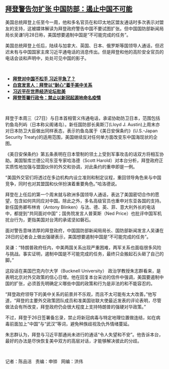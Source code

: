 <!--1611867825000-->
[拜登警告勿扩张   中国防部：遏止中国不可能](https://www.rfa.org/mandarin/yataibaodao/junshiwaijiao/cm-01282021101704.html)
------

<p></p><p>美国总统拜登上任至今一周，他和多名官员在和印太地区盟友通话时多次表示对盟友的支持，这被媒体解读为拜登政府警告中国不要试图扩张。但中国国防部新闻局局长吴谦1月28日称，美国想要遏制中国是“不可能完成的任务”。</p><p>美国总统拜登上任后，陆续与加拿大、英国、日本、俄罗斯等国领导人通话，但迟迟未有与中国国家主席习近平通电话的消息传出。但是拜登和他的高阶安全官员的电话会谈和声明中，处处可见中国的影子。</p><p><br/></p><ul><li><a href="https://www.rfa.org/mandarin/yataibaodao/junshiwaijiao/rc-01272021101452.html"><strong>拜登对中国不松手 习近平急了？</strong></a></li><li><strong><a href="https://www.rfa.org/mandarin/Xinwen/8-01252021160642.html">白宫发言人：拜登以“耐心”着手美中关系</a></strong></li><li><strong><a href="https://www.rfa.org/mandarin/yataibaodao/junshiwaijiao/cl-01252021130549.html">习近平在世界经济论坛批美</a></strong></li><li><strong><a href="https://www.rfa.org/mandarin/Xinwen/13-01272021152036.html">拜登签署行政令：禁止以新冠起源地命名疫情</a></strong></li></ul><p><br/></p><p>拜登于本周三（27日）与日本首相菅义伟通电话，承诺协助防卫日本，范围包括钓鱼岛列屿（日本称尖阁诸岛）。新任国防部长奥斯汀(Lloyd J. Austin)上周末亦对日本防卫大臣做出同样表态，表示钓鱼岛属于《美日安保条约》(U.S.-Japan Security Treaty)的适用范围，美国继续反对任何单方面改变东中国海现状的企图。</p><p>《美日安保条约》第五条表明在日本管制的领土上受到军事攻击的话双方将相互协助。美国智库兰德公司东亚专家哈洛德（Scott Harold）对本台分析，拜登政府正实质性地加强与盟国伙伴的外交和协调，对此条约的重申即是一例。</p><p>“美国外交官们将透过在多边机构内设立准则和制定议程，重回领导角色来与中国竞争，同时也对其盟国和伙伴扮演着重要角色。”哈洛德说。</p><p>拜登在上任后的第一个周末就与欧洲多国领导人通话，表达了美国密切合作的愿望，包含如何共同应对中国。除此之外，多名高级官员也重申对东亚各国的支持。新任国务卿布林肯（Antony Blinken）与法、德、英、菲、意大利外长的电话中，都提到“共同面对中国”；国务院发言人普莱斯（Ned Price）也批评中国军机扰台行为，更指美国对台湾的承诺坚如磐石。</p><p>面对警告意味浓厚的拜登政府，中国国防部新闻局局长、国防部新闻发言人吴谦在28日的记者会上做出强硬表示，美国想要遏制中国是“不可能完成的任务”。</p><p>吴谦：“特朗普政府任内，中美两国关系出现严重困难，两军关系也面临很多风险与挑战。事实证明，遏制中国是不可能完成的任务，最终只会搬起石头砸了自己的脚。”</p><p>这段话在美国巴克内尔大学（Bucknell University） 政治学教授朱志群看来，是表明北京对外交政策的信心日增。他在回复本台采访的信件中强调，美国要遏制中国的扩张，必须首先明确定义哪些中国的政策和行为是非法的和不能容忍的。</p><p>“拜登政府领导下的美中关系的前景并不乐观，而且不太可能有太大改善。”他写道，“拜登的主要外交政策团队成员和准美国驻联大使最近发表的评论表明，尽管做法会有所改变，拜登政府仍会很大程度上支持特朗普的强硬对华政策。”</p><p>不过，拜登于26日签署备忘录，禁止将新冠病毒与特定地理位置做连结，如在病毒前面加上“中国”与“武汉”等词，避免种族歧视及仇外情绪蔓延。</p><p>朱志群认为，拜登与习近平那通尚未进行的通话“令人失望和不安”。他告诉本台，最好的办法是尽快恢复美中双方的高层对话，才能够解决彼此的分歧。</p><p><br/></p><p>记者：陈品洁   责编：申铧   网编：洪伟</p>
